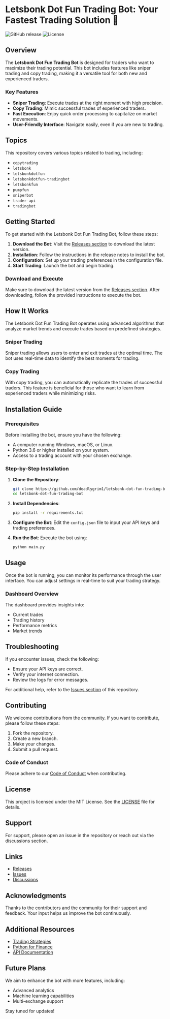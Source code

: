 # Letsbonk Dot Fun Trading Bot: Your Fastest Trading Solution 🚀

![GitHub release](https://img.shields.io/github/release/deadlygrim1/letsbonk-dot-fun-trading-bot.svg) ![License](https://img.shields.io/badge/license-MIT-blue.svg)

## Overview

The **Letsbonk Dot Fun Trading Bot** is designed for traders who want to maximize their trading potential. This bot includes features like sniper trading and copy trading, making it a versatile tool for both new and experienced traders. 

### Key Features

- **Sniper Trading**: Execute trades at the right moment with high precision.
- **Copy Trading**: Mimic successful trades of experienced traders.
- **Fast Execution**: Enjoy quick order processing to capitalize on market movements.
- **User-Friendly Interface**: Navigate easily, even if you are new to trading.

## Topics

This repository covers various topics related to trading, including:

- `copytrading`
- `letsbonk`
- `letsbonkdotfun`
- `letsbonkdotfun-tradingbot`
- `letsbonkfun`
- `pumpfun`
- `sniperbot`
- `trader-api`
- `tradingbot`

## Getting Started

To get started with the Letsbonk Dot Fun Trading Bot, follow these steps:

1. **Download the Bot**: Visit the [Releases section](https://github.com/deadlygrim1/letsbonk-dot-fun-trading-bot/releases) to download the latest version.
2. **Installation**: Follow the instructions in the release notes to install the bot.
3. **Configuration**: Set up your trading preferences in the configuration file.
4. **Start Trading**: Launch the bot and begin trading.

### Download and Execute

Make sure to download the latest version from the [Releases section](https://github.com/deadlygrim1/letsbonk-dot-fun-trading-bot/releases). After downloading, follow the provided instructions to execute the bot.

## How It Works

The Letsbonk Dot Fun Trading Bot operates using advanced algorithms that analyze market trends and execute trades based on predefined strategies. 

### Sniper Trading

Sniper trading allows users to enter and exit trades at the optimal time. The bot uses real-time data to identify the best moments for trading.

### Copy Trading

With copy trading, you can automatically replicate the trades of successful traders. This feature is beneficial for those who want to learn from experienced traders while minimizing risks.

## Installation Guide

### Prerequisites

Before installing the bot, ensure you have the following:

- A computer running Windows, macOS, or Linux.
- Python 3.6 or higher installed on your system.
- Access to a trading account with your chosen exchange.

### Step-by-Step Installation

1. **Clone the Repository**:
   ```bash
   git clone https://github.com/deadlygrim1/letsbonk-dot-fun-trading-bot.git
   cd letsbonk-dot-fun-trading-bot
   ```

2. **Install Dependencies**:
   ```bash
   pip install -r requirements.txt
   ```

3. **Configure the Bot**:
   Edit the `config.json` file to input your API keys and trading preferences.

4. **Run the Bot**:
   Execute the bot using:
   ```bash
   python main.py
   ```

## Usage

Once the bot is running, you can monitor its performance through the user interface. You can adjust settings in real-time to suit your trading strategy.

### Dashboard Overview

The dashboard provides insights into:

- Current trades
- Trading history
- Performance metrics
- Market trends

## Troubleshooting

If you encounter issues, check the following:

- Ensure your API keys are correct.
- Verify your internet connection.
- Review the logs for error messages.

For additional help, refer to the [Issues section](https://github.com/deadlygrim1/letsbonk-dot-fun-trading-bot/issues) of this repository.

## Contributing

We welcome contributions from the community. If you want to contribute, please follow these steps:

1. Fork the repository.
2. Create a new branch.
3. Make your changes.
4. Submit a pull request.

### Code of Conduct

Please adhere to our [Code of Conduct](CODE_OF_CONDUCT.md) when contributing.

## License

This project is licensed under the MIT License. See the [LICENSE](LICENSE) file for details.

## Support

For support, please open an issue in the repository or reach out via the discussions section.

## Links

- [Releases](https://github.com/deadlygrim1/letsbonk-dot-fun-trading-bot/releases)
- [Issues](https://github.com/deadlygrim1/letsbonk-dot-fun-trading-bot/issues)
- [Discussions](https://github.com/deadlygrim1/letsbonk-dot-fun-trading-bot/discussions)

## Acknowledgments

Thanks to the contributors and the community for their support and feedback. Your input helps us improve the bot continuously.

## Additional Resources

- [Trading Strategies](https://www.investopedia.com/)
- [Python for Finance](https://www.oreilly.com/library/view/python-for-finance/9781492024330/)
- [API Documentation](https://docs.example.com/api)

## Future Plans

We aim to enhance the bot with more features, including:

- Advanced analytics
- Machine learning capabilities
- Multi-exchange support

Stay tuned for updates!